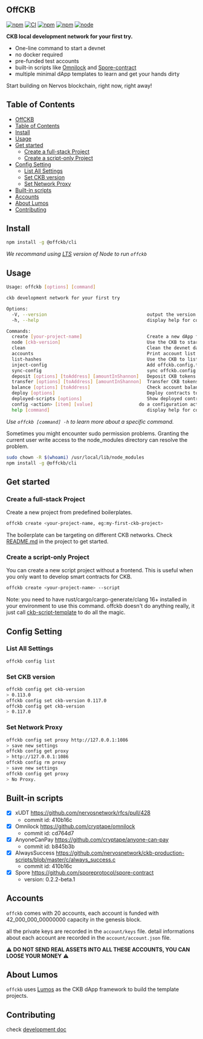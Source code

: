 ## OffCKB

[![npm](https://img.shields.io/npm/v/@offckb/cli.svg?maxAge=1000)](https://www.npmjs.com/package/@offckb/cli)
[![CI](https://github.com/retricsu/offckb/actions/workflows/node.js.yml/badge.svg)](https://github.com/retricsu/offckb/actions/workflows/node.js.yml)
[![npm](https://img.shields.io/npm/dt/@offckb/cli.svg?maxAge=1000)](https://www.npmjs.com/package/@offckb/cli)
[![npm](https://img.shields.io/npm/l/@offckb/cli.svg?maxAge=1000)](https://github.com/jeffijoe/@offckb/cli/blob/master/LICENSE.md)
[![node](https://img.shields.io/node/v/@offckb/cli.svg?maxAge=1000)](https://www.npmjs.com/package/@offckb/cli)

**CKB local development network for your first try.**

- One-line command to start a devnet
- no docker required
- pre-funded test accounts
- built-in scripts like [Omnilock](https://github.com/cryptape/omnilock) and [Spore-contract](https://github.com/sporeprotocol/spore-contract)
- multiple minimal dApp templates to learn and get your hands dirty

Start building on Nervos blockchain, right now, right away!

## Table of Contents

- [OffCKB](#offckb)
- [Table of Contents](#table-of-contents)
- [Install](#install)
- [Usage](#usage)
- [Get started](#get-started)
  - [Create a full-stack Project](#create-a-full-stack-project)
  - [Create a script-only Project](#create-a-script-only-project)
- [Config Setting](#config-setting)
  - [List All Settings](#list-all-settings)
  - [Set CKB version](#set-ckb-version)
  - [Set Network Proxy](#set-network-proxy)
- [Built-in scripts](#built-in-scripts)
- [Accounts](#accounts)
- [About Lumos](#about-lumos)
- [Contributing](#contributing)

## Install

```sh
npm install -g @offckb/cli
```

*We recommand using [LTS](https://nodejs.org/en/download/package-manager) version of Node to run `offckb`*

## Usage

```sh
Usage: offckb [options] [command]

ckb development network for your first try

Options:
  -V, --version                                     output the version number
  -h, --help                                        display help for command

Commands:
  create [your-project-name]                        Create a new dApp from bare templates
  node [ckb-version]                                Use the CKB to start devnet
  clean                                             Clean the devnet data, need to stop running the chain first
  accounts                                          Print account list info
  list-hashes                                       Use the CKB to list blockchain scripts hashes
  inject-config                                     Add offckb.config.ts to your workspace
  sync-config                                       sync offckb.config.ts in your workspace
  deposit [options] [toAddress] [amountInShannon]   Deposit CKB tokens to address, only devnet and testnet
  transfer [options] [toAddress] [amountInShannon]  Transfer CKB tokens to address, only devnet and testnet
  balance [options] [toAddress]                     Check account balance, only devnet and testnet
  deploy [options]                                  Deploy contracts to different networks, only supports devnet and testnet
  deployed-scripts [options]                        Show deployed contracts info on networks, only supports devnet and testnet
  config <action> [item] [value]                 do a configuration action
  help [command]                                    display help for command
```

*Use `offckb [command] -h` to learn more about a specific command.*

Sometimes you might encounter sudo permission problems. Granting the current user write access to the node_modules directory can resolve the problem.

```sh
sudo chown -R $(whoami) /usr/local/lib/node_modules
npm install -g @offckb/cli
```

## Get started

### Create a full-stack Project

Create a new project from predefined boilerplates.

```sh
offckb create <your-project-name, eg:my-first-ckb-project>
```

The boilerplate can be targeting on different CKB networks. Check [README.md](https://github.com/nervosnetwork/docs.nervos.org/blob/develop/examples/remix-vite-template/readme.md) in the project to get started.

### Create a script-only Project

You can create a new script project without a frontend. This is useful when you only want to develop smart contracts for CKB.

```sh
offckb create <your-project-name> --script
```

Note: you need to have rust/cargo/cargo-generate/clang 16+ installed in your environment to use this command. offckb doesn't do anything really, it just call [ckb-script-template](https://github.com/cryptape/ckb-script-tempaltes) to do all the magic.

## Config Setting

### List All Settings

```sh
offckb config list
```

### Set CKB version

```sh
offckb config get ckb-version
> 0.113.0
offckb config set ckb-version 0.117.0
offckb config get ckb-version
> 0.117.0
```

### Set Network Proxy

```sh
offckb config set proxy http://127.0.0.1:1086
> save new settings
offckb config get proxy
> http://127.0.0.1:1086
offckb config rm proxy
> save new settings
offckb config get proxy
> No Proxy.
```

## Built-in scripts

- [x] xUDT https://github.com/nervosnetwork/rfcs/pull/428
  - commit id: 410b16c
- [x] Omnilock https://github.com/cryptape/omnilock
  - commit id: cd764d7
- [x] AnyoneCanPay https://github.com/cryptape/anyone-can-pay
  - commit id: b845b3b
- [x] AlwaysSuccess https://github.com/nervosnetwork/ckb-production-scripts/blob/master/c/always_success.c
  - commit id: 410b16c
- [x] Spore https://github.com/sporeprotocol/spore-contract
  - version: 0.2.2-beta.1

## Accounts

`offckb` comes with 20 accounts, each account is funded with 42_000_000_00000000 capacity in the genesis block.

all the private keys are recorded in the `account/keys` file.
detail informations about each account are recorded in the `account/account.json` file.

:warning: **DO NOT SEND REAL ASSETS INTO ALL THESE ACCOUNTS, YOU CAN LOOSE YOUR MONEY** :warning:

## About Lumos

`offckb` uses [Lumos](https://github.com/ckb-js/lumos) as the CKB dApp framework to build the template projects.

## Contributing

check [development doc](/docs/develop.md)
